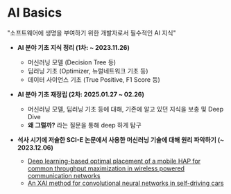 # AI Basics

"소프트웨어에 생명을 부여하기 위한 개발자로서 필수적인 AI 지식"

* **AI 분야 기초 지식 정리 (1차: ~ 2023.11.26)**
  * 머신러닝 모델 (Decision Tree 등)
  * 딥러닝 기초 (Optimizer, 뉴럴네트워크 기초 등)
  * 데이터 사이언스 기초 (True Positive, F1 Score 등)

* **AI 분야 기초 재정립 (2차: 2025.01.27 ~ 02.26)**
  * 머신러닝 모델, 딥러닝 기초 등에 대해, 기존에 알고 있던 지식을 보충 및 Deep Dive
  * **왜 그럴까?** 라는 질문을 통해 deep 하게 탐구

* **석사 시기에 저술한 SCI-E 논문에서 사용한 머신러닝 기술에 대해 원리 파악하기 (~ 2023.12.06)**
  * [Deep learning-based optimal placement of a mobile HAP for common throughput maximization in wireless powered communication networks](https://jwcn-eurasipjournals.springeropen.com/articles/10.1186/s13638-021-02051-w)
  * [An XAI method for convolutional neural networks in self-driving cars](https://journals.plos.org/plosone/article?id=10.1371/journal.pone.0267282)